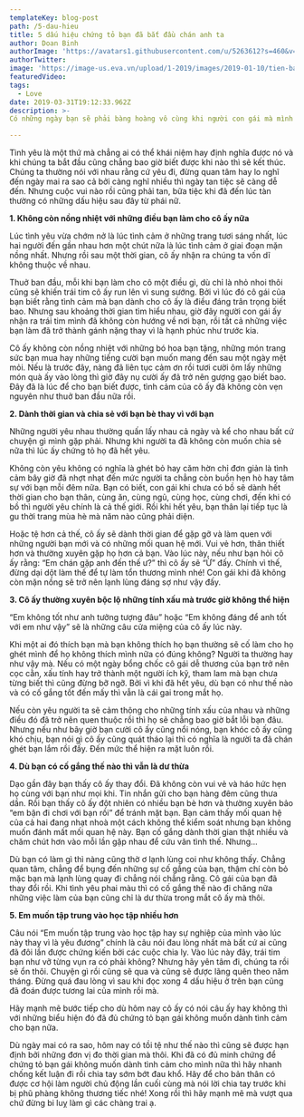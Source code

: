 ```yaml
---
templateKey: blog-post
path: /5-dau-hieu
title: 5 dấu hiệu chứng tỏ bạn đã bắt đầu chán anh ta
author: Doan Binh
authorImage: 'https://avatars1.githubusercontent.com/u/5263612?s=460&v=4'
authorTwitter: 
image: 'https://image-us.eva.vn/upload/1-2019/images/2019-01-10/tien-ban-trai-len-duong-du-hoc-vua-quay-lung-toi-da-nga-quy-khi-thay-mot-nguoi-maxresdefault-1547102353-95-width1280height720.jpg'
featuredVideo: 
tags:
  - Love
date: 2019-03-31T19:12:33.962Z
description: >-
Có những ngày bạn sẽ phải bàng hoàng vô cùng khi người con gái mà mình yêu thương bấy lâu nay đã không còn giữ được vẹn nguyên thứ tình cảm mà cả hai đã cùng nhau vun vén trong những năm tháng ấy nữa.

---
```


Tình yêu là một thứ mà chẳng ai có thể khái niệm hay định nghĩa được nó và khi chúng ta bắt đầu cũng chẳng bao giờ biết được khi nào thì sẽ kết thúc. Chúng ta thường nói với nhau rằng cứ yêu đi, đừng quan tâm hay lo nghĩ đến ngày mai ra sao cả bởi càng nghĩ nhiều thì ngày tan tiệc sẽ càng dễ đến. Nhưng cuộc vui nào rồi cũng phải tan, bữa tiệc khi đã đến lúc tàn thường có những dấu hiệu sau đây từ phái nữ.

**1. Không còn nồng nhiệt với những điều bạn làm cho cô ấy nữa**

Lúc tình yêu vừa chớm nở là lúc tình cảm ở những trang tươi sáng nhất, lúc hai người đến gần nhau hơn một chút nữa là lúc tình cảm ở giai đoạn mặn nồng nhất. Nhưng rồi sau một thời gian, cô ấy nhận ra chúng ta vốn dĩ không thuộc về nhau.

Thuở ban đầu, mỗi khi bạn làm cho cô một điều gì, dù chỉ là nhỏ nhoi thôi cũng sẽ khiến trái tim cô ấy run lên vì sung sướng. Bởi vì lúc đó cô gái của bạn biết rằng tình cảm mà bạn dành cho cô ấy là điều đáng trân trọng biết bao. Nhưng sau khoảng thời gian tìm hiểu nhau, giờ đây người con gái ấy nhận ra trái tim mình đã không còn hướng về nơi bạn, rồi tất cả những việc bạn làm đã trở thành gánh nặng thay vì là hạnh phúc như trước kia.

Cô ấy không còn nồng nhiệt với những bó hoa bạn tặng, những món trang sức bạn mua hay những tiếng cười bạn muốn mang đến sau một ngày mệt mỏi. Nếu là trước đây, nàng đã liên tục cảm ơn rồi tươi cười ôm lấy những món quà ấy vào lòng thì giờ đây nụ cười ấy đã trở nên gượng gạo biết bao. Đây đã là lúc để cho bạn biết được, tình cảm của cô ấy đã không còn vẹn nguyên như thuở ban đầu nữa rồi.

**2. Dành thời gian và chia sẻ với bạn bè thay vì với bạn**

Những người yêu nhau thường quấn lấy nhau cả ngày và kể cho nhau bất cứ chuyện gì mình gặp phải. Nhưng khi người ta đã không còn muốn chia sẻ nữa thì lúc ấy chứng tỏ họ đã hết yêu.

Không còn yêu không có nghĩa là ghét bỏ hay căm hờn chỉ đơn giản là tình cảm bây giờ đã nhợt nhạt đến mức người ta chẳng còn buồn hẹn hò hay tâm sự với bạn mỗi đêm nữa. Bạn có biết, con gái khi chưa có bồ sẽ dành hết thời gian cho bạn thân, cùng ăn, cùng ngủ, cùng học, cùng chơi, đến khi có bồ thì người yêu chính là cả thế giới. Rồi khi hết yêu, bạn thân lại tiếp tục là gu thời trang mùa hè mà năm nào cũng phải diện.

Hoặc tệ hơn cả thế, cô ấy sẽ dành thời gian để gặp gỡ và làm quen với những người bạn mới và có những mối quan hệ mới. Vui vẻ hơn, thân thiết hơn và thường xuyên gặp họ hơn cả bạn. Vào lúc này, nếu như bạn hỏi cô ấy rằng: “Em chán gặp anh đến thế ư?” thì cô ấy sẽ “Ừ” đấy. Chính vì thế, đừng dại dột làm thế để tự làm tổn thương mình nhé! Con gái khi đã không còn mặn nồng sẽ trở nên lạnh lùng đáng sợ như vậy đấy.

**3. Cô ấy thường xuyên bộc lộ những tính xấu mà trước giờ không thể hiện**

“Em không tốt như anh tưởng tượng đâu” hoặc “Em không đáng để anh tốt với em như vậy” sẽ là những câu cửa miệng của cô ấy lúc này.

Khi một ai đó thích bạn mà bạn không thích họ bạn thường sẽ cố làm cho họ ghét mình để họ không thích mình nữa có đúng không? Người ta thường hay như vậy mà. Nếu có một ngày bổng chốc cô gái dễ thương của bạn trở nên cọc cằn, xấu tính hay trở thành một người ích kỹ, tham lam mà bạn chưa từng biết thì cũng đừng bỡ ngỡ. Bởi vì khi đã hết yêu, dù bạn có như thế nào và có cố gắng tốt đến mấy thì vẫn là cái gai trong mắt họ.

Nếu còn yêu người ta sẽ cảm thông cho những tính xấu của nhau và những điều đó đã trở nên quen thuộc rồi thì họ sẽ chẳng bao giờ bắt lỗi bạn đâu. Nhưng nếu như bây giờ bạn cười cô ấy cũng nổi nóng, bạn khóc cô ấy cũng khó chịu, bạn nói gì cô ấy cũng quát tháo lại thì có nghĩa là người ta đã chán ghét bạn lắm rồi đấy. Đến mức thể hiện ra mặt luôn rồi.

**4. Dù bạn có cố gắng thế nào thì vẫn là dư thừa**

Dạo gần đây bạn thấy cô ấy thay đổi. Đã không còn vui vẻ và háo hức hẹn họ cùng với bạn như mọi khi. Tin nhắn gửi cho bạn hàng đêm cũng thưa dần. Rồi bạn thấy cô ấy đột nhiên có nhiều bạn bè hơn và thường xuyên bảo “em bận đi chơi với bạn rồi” để tránh mặt bạn. Bạn cảm thấy mối quan hệ của cả hai đang nhạt nhoà một cách không thể kiểm soát nhưng bạn không muốn đánh mất mối quan hệ này. Bạn cố gắng dành thời gian thật nhiều và chăm chút hơn vào mỗi lần gặp nhau để cứu vãn tình thế. Nhưng…

Dù bạn có làm gì thì nàng cũng thờ ơ lạnh lùng coi như không thấy. Chẳng quan tâm, chẳng để bụng đến những sự cố gắng của bạn, thậm chí còn bỏ mặc bạn mà lạnh lùng quay đi chẳng nói chẳng rằng. Cô gái của bạn đã thay đổi rồi. Khi tình yêu phai màu thì có cố gắng thế nào đi chăng nữa những việc làm của bạn cũng chỉ là dư thừa trong mắt cô ấy mà thôi.

**5. Em muốn tập trung vào học tập nhiều hơn**

Câu nói “Em muốn tập trung vào học tập hay sự nghiệp của mình vào lúc này thay vì là yêu đương” chính là câu nói đau lòng nhất mà bất cứ ai cũng đã đôi lần được chứng kiến bởi các cuộc chia ly. Vào lúc này đây, trái tim bạn như vỡ từng vụn ra có phải không? Nhưng hãy yên tâm đi, chúng ta rồi sẽ ổn thôi. Chuyện gì rồi cũng sẽ qua và cũng sẽ được lãng quên theo năm tháng. Đừng quá đau lòng vì sau khi đọc xong 4 dấu hiệu ở trên bạn cũng đã đoán được tương lai của mình rồi mà.

Hãy mạnh mẽ bước tiếp cho dù hôm nay cô ấy có nói câu ấy hay không thì với những biểu hiện đó đã đủ chứng tỏ bạn gái không muốn dành tình cảm cho bạn nữa.

Dù ngày mai có ra sao, hôm nay có tồi tệ như thế nào thì cũng sẽ được hạn định bởi những đơn vị đo thời gian mà thôi. Khi đã có đủ minh chứng để chứng tỏ bạn gái không muốn dành tình cảm cho mình nữa thì hãy nhanh chống kết luận đi rồi chia tay sớm bớt đau khổ. Hãy để cho bản thân có được cơ hội làm người chủ động lần cuối cùng mà nói lời chia tay trước khi bị phũ phàng không thương tiếc nhé! Xong rồi thì hãy mạnh mẽ mà vượt qua chứ đừng bi luỵ làm gì các chàng trai ạ.
